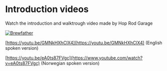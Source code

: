 # Introduction videos

Watch the introduction and walktrough video made by Hop Rod Garage

[![Brewfather](http://img.youtube.com/vi/GMNkHXhClX4/0.jpg)](http://www.youtube.com/watch?v=GMNkHXhClX4)

[https://youtu.be/GMNkHXhClX4](https://youtu.be/GMNkHXhClX4) \(English spoken version\)

[https://youtu.be/eA0ts87FVgc](https://www.youtube.com/watch?v=eA0ts87FVgc) \(Norwegian spoken version\)

